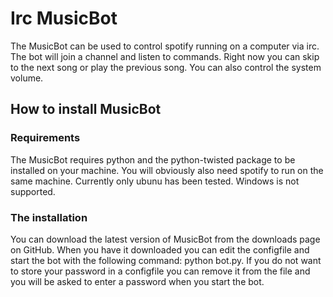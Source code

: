 # Irc MusicBot

The MusicBot can be used to control spotify running on a computer via irc. The bot will join a channel and listen to commands. Right now you can skip to the next song or play the previous song. You can also control the system volume.


## How to install MusicBot

### Requirements
The MusicBot requires python and the python-twisted package to be installed on your machine. You will obviously also need spotify to run on the same machine. Currently only ubunu has been tested. Windows is not supported.

### The installation
You can download the latest version of MusicBot from the downloads page on GitHub. When you have it downloaded you can edit the configfile and start the bot with the following command: python bot.py. If you do not want to store your password in a configfile you can remove it from the file and you will be asked to enter a password when you start the bot.

